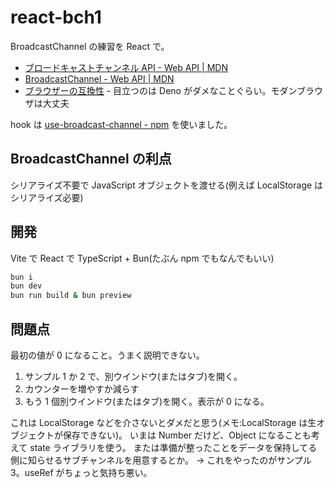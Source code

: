 # react-bch1

BroadcastChannel の練習を React で。

- [ブロードキャストチャンネル API - Web API | MDN](https://developer.mozilla.org/ja/docs/Web/API/Broadcast_Channel_API)
- [BroadcastChannel - Web API | MDN](https://developer.mozilla.org/ja/docs/Web/API/BroadcastChannel)
- [ブラウザーの互換性](https://developer.mozilla.org/ja/docs/Web/API/Broadcast_Channel_API#%E3%83%96%E3%83%A9%E3%82%A6%E3%82%B6%E3%83%BC%E3%81%AE%E4%BA%92%E6%8F%9B%E6%80%A7) - 目立つのは Deno がダメなことぐらい。モダンブラウザは大丈夫

hook は
[use-broadcast-channel - npm](https://www.npmjs.com/package/use-broadcast-channel)
を使いました。

## BroadcastChannel の利点

シリアライズ不要で JavaScript オブジェクトを渡せる(例えば LocalStorage はシリアライズ必要)

## 開発

Vite で React で TypeScript + Bun(たぶん npm でもなんでもいい)

```sh
bun i
bun dev
bun run build & bun preview
```

## 問題点

最初の値が 0 になること。うまく説明できない。

1. サンプル 1 か 2 で、別ウインドウ(またはタブ)を開く。
2. カウンターを増やすか減らす
3. もう 1 個別ウインドウ(またはタブ)を開く。表示が 0 になる。

これは LocalStorage などを介さないとダメだと思う(メモ:LocalStorage は生オブジェクトが保存できない)。
いまは Number だけど、Object になることも考えて state ライブラリを使う。
または準備が整ったことをデータを保持してる側に知らせるサブチャンネルを用意するとか。
→ これをやったのがサンプル 3。useRef がちょっと気持ち悪い。
